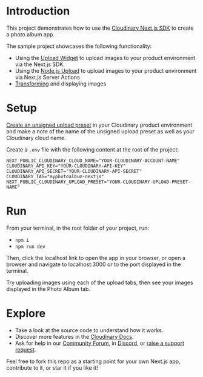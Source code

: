 # Introduction
This project demonstrates how to use the [Cloudinary Next.js SDK](https://next.cloudinary.dev) to create a photo album app.

The sample project showcases the following functionality:

* Using the [Upload Widget](https://cloudinary.com/documentation/upload_widget) to upload images to your product environment via the Next.js SDK.
* Using the [Node.js Upload](https://cloudinary.com/documentation/node_image_and_video_upload) to upload images to your product environment via Next.js Server Actions
* [Transforming](https://cloudinary.com/documentation/image_transformations) and displaying images

# Setup

[Create an unsigned upload preset](https://cloudinary.com/documentation/upload_presets#creating_and_managing_upload_presets) in your Cloudinary product environment and make a note of the name of the unsigned upload preset as well as your Cloudinary cloud name.

Create a `.env` file with the following content at the root of the project:

```
NEXT_PUBLIC_CLOUDINARY_CLOUD_NAME="YOUR-CLOUDINARY-ACCOUNT-NAME"
CLOUDINARY_API_KEY="YOUR-CLOUDINARY-API-KEY"
CLOUDINARY_API_SECRET="YOUR-CLOUDINARY-API-SECRET"
CLOUDINARY_TAG="myphotoalbum-nextjs"
NEXT_PUBLIC_CLOUDINARY_UPLOAD_PRESET="YOUR-CLOUDINARY-UPLOAD-PRESET-NAME"
```

# Run

From your terminal, in the root folder of your project, run:

* `npm i`
* `npm run dev`

Then, click the localhost link to open the app in your browser, or open a browser and navigate to localhost:3000 or to the port displayed in the terminal.

Try uploading images using each of the upload tabs, then see your images displayed in the Photo Album tab.

# Explore

* Take a look at the source code to understand how it works.
* Discover more features in the [Cloudinary Docs](https://cloudinary.com/documentation).
* Ask for help in our [Community Forum](https://community.cloudinary.com/), in [Discord](https://discord.gg/Cloudinary), or [raise a support request](https://support.cloudinary.com/hc/en-us/requests/new).

Feel free to fork this repo as a starting point for your own Next.js app, contribute to it, or star it if you like it!
